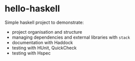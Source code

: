# hello-haskell

Simple haskell project to demonstrate:
* project organisation and structure
* managing dependencies and external libraries with `stack`
* documentation with Haddock
* testing with HUnit, QuickCheck
* testing with Hspec

